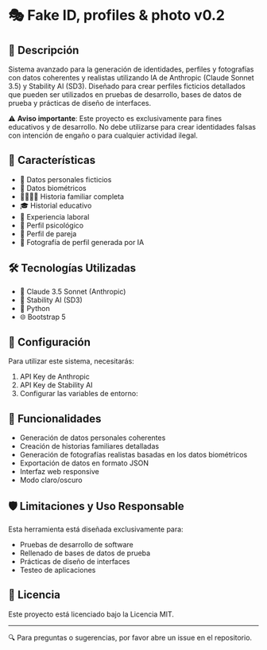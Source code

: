 # 🎭 Fake ID, profiles & photo v0.2

## 📖 Descripción

Sistema avanzado para la generación de identidades, perfiles y fotografías con datos coherentes y realistas utilizando IA de Anthropic (Claude Sonnet 3.5) y Stability AI (SD3). Diseñado para crear perfiles ficticios detallados que pueden ser utilizados en pruebas de desarrollo, bases de datos de prueba y prácticas de diseño de interfaces.

⚠️ **Aviso importante**: Este proyecto es exclusivamente para fines educativos y de desarrollo. No debe utilizarse para crear identidades falsas con intención de engaño o para cualquier actividad ilegal.

## 🌟 Características

- 👤 Datos personales ficticios
- 🧬 Datos biométricos
- 👨‍👩‍👧‍👦 Historia familiar completa
- 🎓 Historial educativo
- 💼 Experiencia laboral
- 🧠 Perfil psicológico
- 💑 Perfil de pareja
- 📸 Fotografía de perfil generada por IA

## 🛠️ Tecnologías Utilizadas

- 🤖 Claude 3.5 Sonnet (Anthropic)
- 🎨 Stability AI (SD3)
- 🐍 Python
- 🌐 Bootstrap 5

## 🔑 Configuración

Para utilizar este sistema, necesitarás:

1. API Key de Anthropic
2. API Key de Stability AI
3. Configurar las variables de entorno:

## 🚀 Funcionalidades

- Generación de datos personales coherentes
- Creación de historias familiares detalladas
- Generación de fotografías realistas basadas en los datos biométricos
- Exportación de datos en formato JSON
- Interfaz web responsive
- Modo claro/oscuro

## 🛡️ Limitaciones y Uso Responsable

Esta herramienta está diseñada exclusivamente para:
- Pruebas de desarrollo de software
- Rellenado de bases de datos de prueba
- Prácticas de diseño de interfaces
- Testeo de aplicaciones

## 📄 Licencia

Este proyecto está licenciado bajo la Licencia MIT.

---

🔍 Para preguntas o sugerencias, por favor abre un issue en el repositorio.
